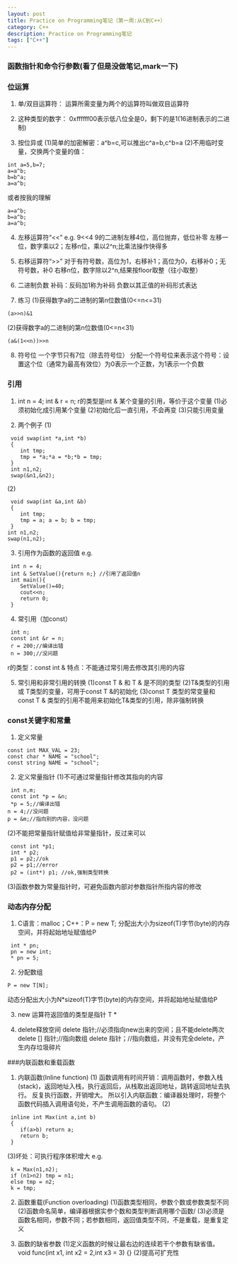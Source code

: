 ```yaml
---
layout: post
title: Practice on Programming笔记（第一周:从C到C++）
category: C++
description: Practice on Programming笔记
tags: ["C++"]
---
```


### 函数指针和命令行参数(看了但是没做笔记,mark一下)

### 位运算

1. 单/双目运算符：
运算所需变量为两个的运算符叫做双目运算符

2. 这种类型的数字：
0xffffff00表示低八位全是0，剩下的是1(16进制表示的二进制)

3. 按位异或
(1)简单的加密解密：a^b=c,可以推出c^a=b,c^b=a
(2)不用临时变量，交换两个变量的值：

```
int a=5,b=7;
a=a^b;
b=b^a;
a=a^b;
```

或者按我的理解

```
a=a^b;
b=a^b;
a=a^b;
```


4. 左移运算符“<<”
e.g. 9<<4 9的二进制左移4位，高位抛弃，低位补零
左移一位，数字乘以2；左移n位，乘以2^n;比乘法操作快得多

5. 右移运算符“>>”
对于有符号数，高位为1，右移补1；高位为0，右移补0；无符号数，补0
右移n位，数字除以2^n,结果按floor取整（往小取整）

6. 二进制负数
补码：反码加1称为补码
负数以其正值的补码形式表达

7. 练习
(1)获得数字a的二进制的第n位数值(0<=n<=31)

```
(a>>n)&1
```

(2)获得数字a的二进制的第n位数值(0<=n<31)

```
(a&(1<<n))>>n
```

8. 符号位
一个字节只有7位（除去符号位） 
分配一个符号位来表示这个符号：设置这个位（通常为最高有效位）为0表示一个正数，为1表示一个负数

### 引用

1. int n = 4; int & r = n; r的类型是int &
某个变量的引用，等价于这个变量
(1)必须初始化成引用某个变量
(2)初始化后一直引用，不会再变
(3)只能引用变量

2. 两个例子
(1)

```
 void swap(int *a,int *b)
 { 
	int tmp; 
	tmp = *a;*a = *b;*b = tmp; 
 } 
 int n1,n2; 
 swap(&n1,&n2); 
 ```
 
(2)

```
 void swap(int &a,int &b) 
 { 
	int tmp; 
	tmp = a; a = b; b = tmp; 
 } 
int n1,n2; 
swap(n1,n2); 
```


3. 引用作为函数的返回值
e.g.

```
 int n = 4; 
 int & SetValue(){return n;} //引用了返回值n 
 int main(){ 
	SetValue()=40; 
	cout<<n; 
	return 0; 
 } 
```

4. 常引用（加const）

```
 int n; 
 const int &r = n; 
 r = 200;//编译出错 
 n = 300;//没问题 
```
 
r的类型：const int &
特点：不能通过常引用去修改其引用的内容

5. 常引用和非常引用的转换
(1)const T & 和 T & 是不同的类型
(2)T&类型的引用 或 T类型的变量，可用于const T &的初始化
(3)const T 类型的常变量和const T & 类型的引用不能用来初始化T&类型的引用，除非强制转换 

### const关键字和常量

1. 定义常量 

```
const int MAX_VAL = 23;
const char * NAME = "school";
const string NAME = "school";
```

2. 定义常量指针
(1)不可通过常量指针修改其指向的内容

```
 int n,m; 
 const int *p = &n; 
 *p = 5;//编译出错 
n = 4;//没问题 
p = &m;//指向别的内容，没问题 
```

(2)不能把常量指针赋值给非常量指针，反过来可以

```
 const int *p1; 
 int * p2; 
 p1 = p2;//ok 
 p2 = p1;//error 
 p2 = (int*) p1; //ok,强制类型转换 
```

(3)函数参数为常量指针时，可避免函数内部对参数指针所指内容的修改

### 动态内存分配

1. C语言：malloc；C++：P = new T;
分配出大小为sizeof(T)字节(byte)的内存空间，并将起始地址赋值给P

```
 int * pn; 
 pn = new int; 
 * pn = 5; 
```

2. 分配数组

```
P = new T[N];
```

动态分配出大小为N*sizeof(T)字节(byte)的内存空间，并将起始地址赋值给P

3. new 运算符返回值的类型是指针 T *

4. delete释放空间
delete 指针;//必须指向new出来的空间；且不能delete两次
delete [] 指针;//指向数组
delete 指针；//指向数组，并没有完全delete，产生内存垃圾碎片

###内联函数和重载函数
1. 内联函数(Inline function)
(1)
函数调用有时间开销：调用函数时，参数入栈(stack)，返回地址入栈，执行返回后，从栈取出返回地址，跳转返回地址去执行。
反复执行函数，开销增大。
所以引入内联函数：编译器处理时，将整个函数代码插入调用语句处，不产生调用函数的语句。
(2)

```
 inline int Max(int a,int b) 
 { 
	if(a>b) return a; 
	return b; 
 } 
```

(3)坏处：可执行程序体积增大
e.g.

```
 k = Max(n1,n2); 
 if (n1>n2) tmp = n1; 
 else tmp = n2; 
 k = tmp; 
```


2. 函数重载(Function overloading)
(1)函数类型相同，参数个数或参数类型不同
(2)函数命名简单，编译器根据实参个数和类型判断调用哪个函数/
(3)必须是函数名相同，参数不同；若参数相同，返回值类型不同，不是重载，是重复定义

3. 函数的缺省参数
(1)定义函数的时候让最右边的连续若干个参数有缺省值。
void func(int x1, int x2 = 2,int x3 = 3) {}
(2)提高可扩充性


